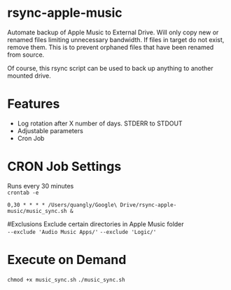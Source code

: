 # rsync-apple-music
Automate backup of Apple Music to External Drive. Will only copy new or renamed files limiting unnecessary bandwidth. If files in target do not exist, remove them. This is to prevent orphaned files that have been renamed from source.

Of course, this rsync script can be used to back up anything to another mounted drive.

# Features
- Log rotation after X number of days. STDERR to STDOUT
- Adjustable parameters
- Cron Job

# CRON Job Settings
Runs every 30 minutes <br>
```crontab -e```

```0,30 * * * * /Users/quangly/Google\ Drive/rsync-apple-music/music_sync.sh &```

#Exclusions
Exclude certain directories in Apple Music folder <br>
```--exclude 'Audio Music Apps/'```
```--exclude 'Logic/'```

# Execute on Demand
```chmod +x music_sync.sh```
```./music_sync.sh```

